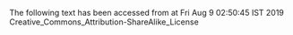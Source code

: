 The following text has been accessed from at Fri Aug 9 02:50:45 IST 2019
Creative_Commons_Attribution-ShareAlike_License

